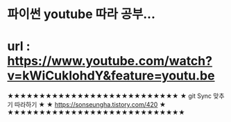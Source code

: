 # 파이썬 youtube 따라 공부...
# url : https://www.youtube.com/watch?v=kWiCuklohdY&feature=youtu.be

★★★★★★★★★★★★★★★★★★★★★★★★★★★
★ git Sync 맞추기 따라하기                       ★
★ https://sonseungha.tistory.com/420            ★
★★★★★★★★★★★★★★★★★★★★★★★★★★★★
